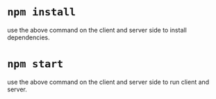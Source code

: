 # `npm install`
use the above command on the client and server side to install dependencies.

# `npm start`
use the above command on the client and server side to run client and server.